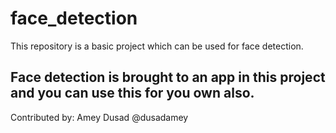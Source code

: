 # face_detection
This repository is a basic project which can be used for face detection.

Face detection is brought to an app in this project and you can use this for you own also.
--
Contributed by: Amey Dusad @dusadamey
